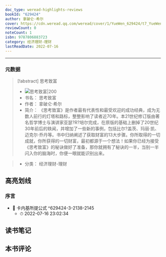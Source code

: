 ```yaml
---
doc_type: weread-highlights-reviews
bookId: "629424"
author: 拿破仑·希尔
cover: https://cdn.weread.qq.com/weread/cover/1/YueWen_629424/t7_YueWen_629424.jpg
reviewCount: 0
noteCount: 1
isbn: 9787806883723
category: 经济理财-理财
lastReadDate: 2022-07-16
---
```


---
### 元数据
> [!abstract] 思考致富
> - ![ 思考致富|200](https://cdn.weread.qq.com/weread/cover/1/YueWen_629424/t7_YueWen_629424.jpg)
> - 书名： 思考致富
> - 作者： 拿破仑·希尔
> - 简介：     《思考致富》是作者最有代表性和最受欢迎的成功经典，成为无数人前行的灯塔和路标，整整影响了读者近70年。本21世纪修订版由著名哲学博士与演讲家亚瑟?R?培尔完成，在原版的基础上删掉了20世纪30年前后的轶闻，并增加了一些新的事例，包括比尔?盖茨、玛丽·凯、迈克尔·乔丹等。书中归纳阐述了获取财富的13大步骤。你所取得的一切成就，你所获得的一切财富，最初都源于一个想法！如果你已经为接受《思考致富》的秘诀做好了准备，那你就拥有了秘诀的一半，当别一半闪入你的脑海时，你便一眼就能识别出来。

> - 分类： 经济理财-理财

## 高亮划线

### 序言


- 📌 卡内基所提公式  ^629424-3-2138-2145
    - ⏱ 2022-07-16 23:02:34 
## 读书笔记

## 本书评论
